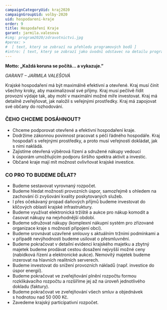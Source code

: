 ```yaml
---
campaignCategoryUid: kraj2020
campaignGroupUid: volby-2020
uid: hospodareni-kraje
order: 9
title: Hospodaření Kraje
garant: jarmila.valesova
#img: program2020/zdravotnictvi.jpg
#perex: >
#  [ text, který se zobrazí na přehledu programových bodů ]
#intro: [ text, který se zobrazí jako úvodní odstavec na detailu programového bodu ]
---
```


__Motto: „Každá koruna se počítá... a vykazuje.”__

_GARANT – JARMILA VALEŠOVÁ_

Krajské hospodaření má být maximálně efektivní a otevřené. Kraj musí činit všechny kroky, aby maximalizoval své příjmy. Kraj musí pečlivě řídit provozní výdaje tak, aby mohl v maximální možné míře investovat. Kraj má detailně zveřejňovat, jak naložil s veřejnými prostředky. Kraj má zapojovat své občany do rozhodování.

### ČEHO CHCEME DOSÁHNOUT?

- Chceme podporovat otevřené a efektivní hospodaření kraje.
- Dodržíme zákonnou povinnost pracovat s péčí řádného hospodáře. Kraj hospodaří s veřejnými prostředky, a proto musí veřejnosti dokládat, jak s nimi nakládá.
- Zajistíme otevřená výběrová řízení a sdružené nákupy vedoucí k úsporám umožňujícím podporu širšího spektra aktivit a investic.
- Občané kraje mají mít možnost ovlivňovat krajské investice.


### CO PRO TO BUDEME DĚLAT? 

- Budeme sestavovat vyrovnaný rozpočet.
- Budeme hledat možnosti provozních úspor, samozřejmě s ohledem na zachování či zvyšování kvality poskytovaných služeb.
- I přes očekávaný propad daňových příjmů budeme investovat do klíčových oblastí krajské infrastruktury.
- Budeme využívat elektronická tržiště a aukce pro nákup komodit a časovat nákupy na nejvhodnější období.
- Budeme sdružovat nákupy (komplexní nákupní systém pro zřizované organizace kraje s možností připojení obcí).
- Budeme srovnávat uzavřené smlouvy s aktuálním tržními podmínkami a v případě nevýhodnosti budeme usilovat o přesmluvnění.
- Budeme pokračovat v detailní evidenci krajského majetku a zbytný majetek budeme prodávat cestou dosažení nejvyšší možné ceny (nabídková řízení a elektronické aukce). Nemovitý majetek budeme inzerovat na hlavních realitních serverech.
- Budeme investovat do snížení provozních nákladů (např. investice do úspor energií).
- Budeme pokračovat ve zveřejňování plnění rozpočtu formou rozklikávacího rozpočtu a rozšíříme jej až na úroveň jednotlivého dokladu (faktury).
- Budeme pokračovat ve zveřejňování všech smluv a objednávek s hodnotou nad 50 000 Kč.
- Zavedeme krajský participativní rozpočet.
